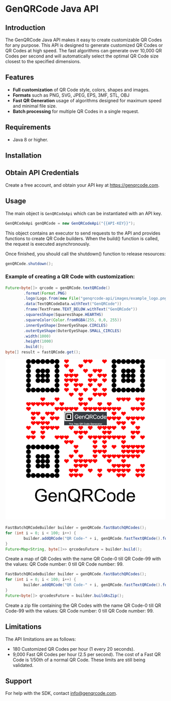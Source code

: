 # GenQRCode Java API

## Introduction

The GenQRCode Java API makes it easy to create customizable QR Codes for any purpose. This API is designed to generate customized QR Codes or QR Codes at high speed. The fast algorithms can generate over 10,000 QR Codes per second and will automatically select the optimal QR Code size closest to the specified dimensions.

## Features

- **Full customization** of QR Code style, colors, shapes and images.
- **Formats** such as PNG, SVG, JPEG, EPS, 3MF, STL, OBJ
- **Fast QR Generation** usage of algorithms designed for maximum speed and minimal file size.
- **Batch processing** for multiple QR Codes in a single request.

## Requirements

- Java 8 or higher.

## Installation

## Obtain API Credentials

Create a free account, and obtain your API key at https://genqrcode.com.

## Usage

The main object is `GenQRCodeApi` which can be instantiated with an API key. 
```java
GenQRCodeApi genQRCode = new GenQRCodeApi("{{API-KEY}}");
```
This object contains an executor to send requests to the API and provides functions to create QR Code builders. When the build() function is called, the request is executed asynchronously.

Once finished, you should call the shutdown() function to release resources:

```java
genQRCode.shutdown();
```

### Example of creating a QR Code with customization:
```java
Future<byte[]> qrcode = genQRCode.textQRCode()
        .format(Format.PNG)
        .logo(Logo.from(new File("genqrcode-api/images/example_logo.png")).removeBackground())
        .data(TextQRCodeData.withText("GenQRCode"))
        .frame(TextFrame.TEXT_BELOW.withText("GenQRCode"))
        .squaresShape(SquaresShape.HEARTHS)
        .squareColor(Color.fromRGBA(255, 0,0, 255))
        .innerEyeShape(InnerEyeShape.CIRCLES)
        .outerEyeShape(OuterEyeShape.SMALL_CIRCLES)
        .width(1000)
        .height(1000)
        .build();
byte[] result = fastQRCode.get();
```
![GenQRCode: Example QR Code with customization](images/example_customized.png)

```java
FastBatchQRCodeBuilder builder = genQRCode.fastBatchQRCodes();
for (int i = 0; i < 100; i++) {
        builder.addQRCode("QR Code-" + i, genQRCode.fastTextQRCode().format(FastQRFormat.PNG).data(TextQRCodeData.withText("QR Code number: " + i)).getParameters());
}
Future<Map<String, byte[]>> qrcodesFuture = builder.build();
```
Create a map of QR Codes with the name QR Code-0 till QR Code-99 with the values: QR Code number: 0 till QR Code number: 99.

```java
FastBatchQRCodeBuilder builder = genQRCode.fastBatchQRCodes();
for (int i = 0; i < 100; i++) {
        builder.addQRCode("QR Code-" + i, genQRCode.fastTextQRCode().format(FastQRFormat.SVG).data(TextQRCodeData.withText("QR Code number: " + i)).getParameters());
}
Future<byte[]> qrcodesFuture = builder.buildAsZip();
```
Create a zip file containing the QR Codes with the name QR Code-0 till QR Code-99 with the values: QR Code number: 0 till QR Code number: 99.

## Limitations
The API limitations are as follows:

- 180 Customized QR Codes per hour (1 every 20 seconds).
- 9,000 Fast QR Codes per hour (2.5 per second). The cost of a Fast QR Code is 1/50th of a normal QR Code.
These limits are still being validated.

## Support

For help with the SDK, contact [info@genqrcode.com](mailto:info@genqrcode.com).